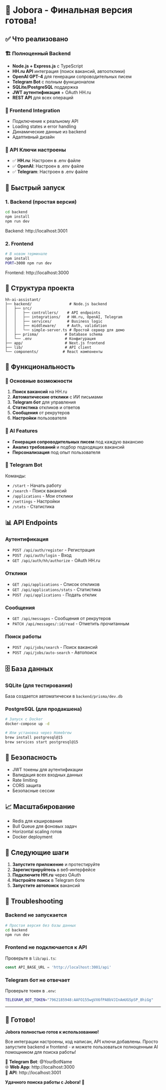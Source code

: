 # 🎉 Jobora - Финальная версия готова!

## ✅ Что реализовано

### 🏗️ Полноценный Backend
- **Node.js + Express.js** с TypeScript
- **HH.ru API** интеграция (поиск вакансий, автоотклики)
- **OpenAI GPT-4** для генерации сопроводительных писем
- **Telegram Bot** с полным функционалом
- **SQLite/PostgreSQL** поддержка
- **JWT аутентификация** + OAuth HH.ru
- **REST API** для всех операций

### 🎨 Frontend Integration
- Подключение к реальному API
- Loading states и error handling
- Динамические данные из backend
- Адаптивный дизайн

### 🔑 API Ключи настроены
- ✅ **HH.ru**: Настроен в .env файле
- ✅ **OpenAI**: Настроен в .env файле  
- ✅ **Telegram**: Настроен в .env файле

## 🚀 Быстрый запуск

### 1. Backend (простая версия)
```bash
cd backend
npm install
npm run dev
```
Backend: http://localhost:3001

### 2. Frontend
```bash
# В новом терминале
npm install
PORT=3000 npm run dev
```
Frontend: http://localhost:3000

## 📁 Структура проекта

```
hh-ai-assistant/
├── backend/                 # Node.js backend
│   ├── src/
│   │   ├── controllers/    # API endpoints
│   │   ├── integrations/   # HH.ru, OpenAI, Telegram
│   │   ├── services/       # Business logic
│   │   ├── middleware/     # Auth, validation
│   │   └── simple-server.ts # Простой сервер для демо
│   ├── prisma/            # Database schema
│   └── .env               # Конфигурация
├── app/                   # Next.js frontend
├── lib/                   # API client
└── components/           # React компоненты
```

## 🔧 Функциональность

### 🎯 Основные возможности
1. **Поиск вакансий** на HH.ru
2. **Автоматические отклики** с ИИ письмами
3. **Telegram бот** для управления
4. **Статистика** откликов и ответов
5. **Сообщения** от рекрутеров
6. **Настройки** пользователя

### 🤖 AI Features
- **Генерация сопроводительных писем** под каждую вакансию
- **Анализ требований** и подбор подходящих вакансий
- **Персонализация** под опыт пользователя

### 📱 Telegram Bot
Команды:
- `/start` - Начать работу
- `/search` - Поиск вакансий
- `/applications` - Мои отклики
- `/settings` - Настройки
- `/stats` - Статистика

## 📊 API Endpoints

### Аутентификация
- `POST /api/auth/register` - Регистрация
- `POST /api/auth/login` - Вход
- `GET /api/auth/hh/authorize` - OAuth HH.ru

### Отклики
- `GET /api/applications` - Список откликов
- `GET /api/applications/stats` - Статистика
- `POST /api/applications` - Подать отклик

### Сообщения
- `GET /api/messages` - Сообщения от рекрутеров
- `PATCH /api/messages/:id/read` - Отметить прочитанным

### Поиск работы
- `POST /api/jobs/search` - Поиск вакансий
- `POST /api/jobs/auto-search` - Автопоиск

## 🗄️ База данных

### SQLite (для тестирования)
База создается автоматически в `backend/prisma/dev.db`

### PostgreSQL (для продакшена)
```bash
# Запуск с Docker
docker-compose up -d

# Или установка через Homebrew
brew install postgresql@15
brew services start postgresql@15
```

## 🔐 Безопасность
- JWT токены для аутентификации
- Валидация всех входных данных
- Rate limiting
- CORS защита
- Безопасные сессии

## 📈 Масштабирование
- Redis для кэширования
- Bull Queue для фоновых задач
- Horizontal scaling готов
- Docker deployment

## 🎯 Следующие шаги

1. **Запустите приложение** и протестируйте
2. **Зарегистрируйтесь** в веб-интерфейсе
3. **Подключите HH.ru** через OAuth
4. **Настройте поиск** в Telegram боте
5. **Запустите автопоиск** вакансий

## 🐛 Troubleshooting

### Backend не запускается
```bash
# Простая версия без базы данных
cd backend
npm run dev
```

### Frontend не подключается к API
Проверьте в `lib/api.ts`:
```typescript
const API_BASE_URL = 'http://localhost:3001/api'
```

### Telegram бот не отвечает
Проверьте токен в `.env`:
```bash
TELEGRAM_BOT_TOKEN="7962185948:AAFO155wgVX6fPA8bVJInAmUGSpSP_8hiGg"
```

---

## 🎉 Готово!

**Jobora полностью готов к использованию!**

Все интеграции настроены, код написан, API ключи добавлены. Просто запустите backend и frontend - и можете пользоваться полноценным AI помощником для поиска работы!

🤖 **Telegram Bot**: @YourBotName  
🌐 **Web App**: http://localhost:3000  
🔗 **API**: http://localhost:3001  

**Удачного поиска работы с Jobora! 🚀**